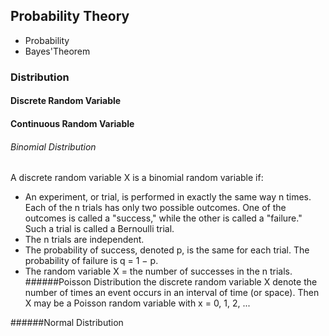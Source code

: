 ## Probability Theory

- Probability
- Bayes'Theorem


### Distribution
#### Discrete Random Variable
#### Continuous Random Variable
###### Binomial Distribution
  A discrete random variable X is a binomial random variable if:
- An experiment, or trial, is performed in exactly the same way n times.
Each of the n trials has only two possible outcomes.  One of the outcomes is called a "success," while the other is called a "failure." Such a trial is called a  Bernoulli trial.
- The n trials are independent.
- The probability of success, denoted p, is the same for each trial. The probability of failure is q = 1 − p.
- The random variable X = the number of successes in the n trials.
######Poisson Distribution
 the discrete random variable X denote the number of times an event occurs in an interval of time (or space). Then X may be a Poisson random variable with x = 0, 1, 2, ...

######Normal Distribution
